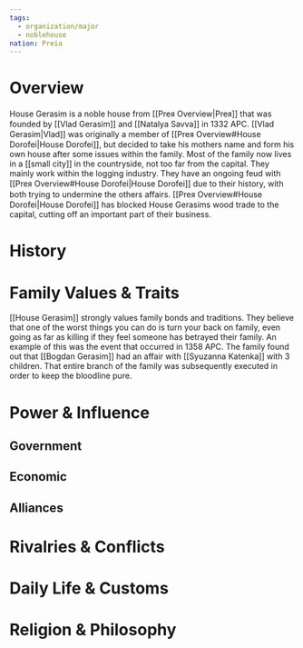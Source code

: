 ```yaml
---
tags:
  - organization/major
  - noblehouse
nation: Preia
---
```

# Overview
House Gerasim is a noble house from [[Preᴙ Overview|Preᴙ]] that was founded by [[Vlad Gerasim]] and [[Natalya Savva]] in 1332 APC. [[Vlad Gerasim|Vlad]] was originally a member of [[Preᴙ Overview#House Dorofei|House Dorofei]], but decided to take his mothers name and form his own house after some issues within the family. Most of the family now lives in a [[small city]] in the countryside, not too far from the capital. They mainly work within the logging industry. They have an ongoing feud with [[Preᴙ Overview#House Dorofei|House Dorofei]] due to their history, with both trying to undermine the others affairs. [[Preᴙ Overview#House Dorofei|House Dorofei]] has blocked House Gerasims wood trade to the capital, cutting off an important part of their business.
# History
# Family Values & Traits
[[House Gerasim]] strongly values family bonds and traditions. They believe that one of the worst things you can do is turn your back on family, even going as far as killing if they feel someone has betrayed their family. An example of this was the event that occurred in 1358 APC. The family found out that [[Bogdan Gerasim]] had an affair with [[Syuzanna Katenka]] with 3 children. That entire branch of the family was subsequently executed in order to keep the bloodline pure.
# Power & Influence
## Government
## Economic
## Alliances
# Rivalries & Conflicts
# Daily Life & Customs
# Religion & Philosophy